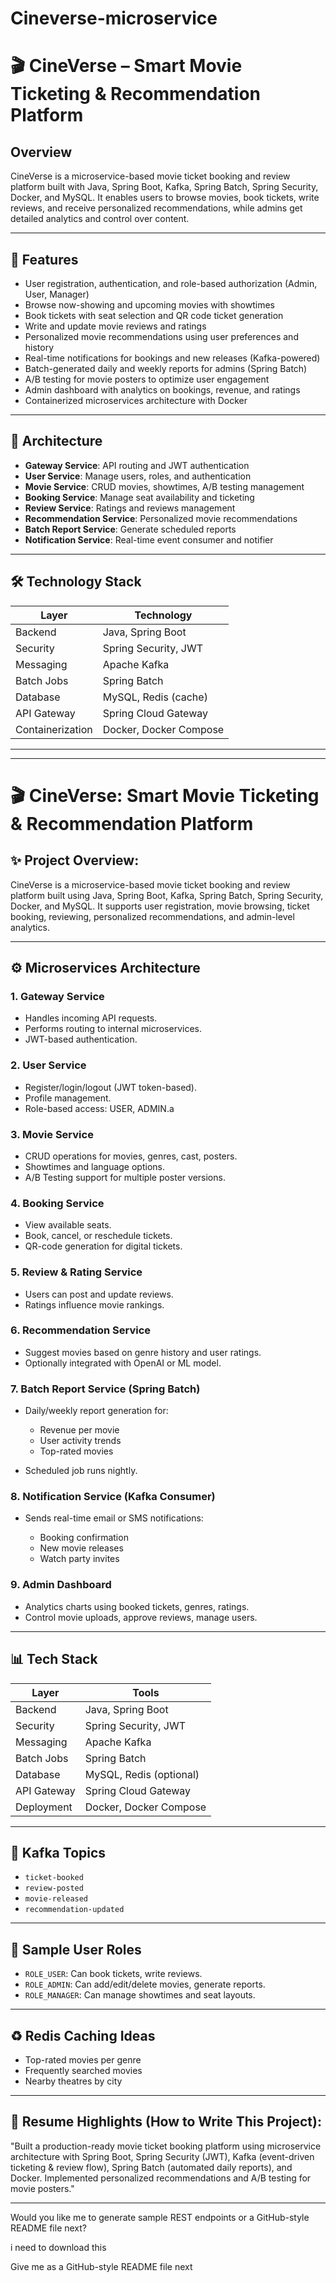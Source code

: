 # Cineverse-microservice

# 🎬 CineVerse – Smart Movie Ticketing & Recommendation Platform

## Overview

CineVerse is a microservice-based movie ticket booking and review platform built with Java, Spring Boot, Kafka, Spring Batch, Spring Security, Docker, and MySQL. It enables users to browse movies, book tickets, write reviews, and receive personalized recommendations, while admins get detailed analytics and control over content.

---

## 🚀 Features

- User registration, authentication, and role-based authorization (Admin, User, Manager)
- Browse now-showing and upcoming movies with showtimes
- Book tickets with seat selection and QR code ticket generation
- Write and update movie reviews and ratings
- Personalized movie recommendations using user preferences and history
- Real-time notifications for bookings and new releases (Kafka-powered)
- Batch-generated daily and weekly reports for admins (Spring Batch)
- A/B testing for movie posters to optimize user engagement
- Admin dashboard with analytics on bookings, revenue, and ratings
- Containerized microservices architecture with Docker

---

## 🧱 Architecture

- **Gateway Service**: API routing and JWT authentication
- **User Service**: Manage users, roles, and authentication
- **Movie Service**: CRUD movies, showtimes, A/B testing management
- **Booking Service**: Manage seat availability and ticketing
- **Review Service**: Ratings and reviews management
- **Recommendation Service**: Personalized movie recommendations
- **Batch Report Service**: Generate scheduled reports
- **Notification Service**: Real-time event consumer and notifier

---

## 🛠️ Technology Stack

| Layer         | Technology          |
| ------------- | ------------------- |
| Backend       | Java, Spring Boot   |
| Security      | Spring Security, JWT|
| Messaging     | Apache Kafka        |
| Batch Jobs    | Spring Batch        |
| Database      | MySQL, Redis (cache)|
| API Gateway   | Spring Cloud Gateway|
| Containerization | Docker, Docker Compose |

---

-----------------------------------------------------------------------------------------------------------------------------------------------
# 🎬 CineVerse: Smart Movie Ticketing & Recommendation Platform

## ✨ Project Overview:

CineVerse is a microservice-based movie ticket booking and review platform built using Java, Spring Boot, Kafka, Spring Batch, Spring Security, Docker, and MySQL. It supports user registration, movie browsing, ticket booking, reviewing, personalized recommendations, and admin-level analytics.

---

## ⚙️ Microservices Architecture

### 1. **Gateway Service**

* Handles incoming API requests.
* Performs routing to internal microservices.
* JWT-based authentication.

### 2. **User Service**

* Register/login/logout (JWT token-based).
* Profile management.
* Role-based access: USER, ADMIN.a

### 3. **Movie Service**

* CRUD operations for movies, genres, cast, posters.
* Showtimes and language options.
* A/B Testing support for multiple poster versions.

### 4. **Booking Service**

* View available seats.
* Book, cancel, or reschedule tickets.
* QR-code generation for digital tickets.

### 5. **Review & Rating Service**

* Users can post and update reviews.
* Ratings influence movie rankings.

### 6. **Recommendation Service**

* Suggest movies based on genre history and user ratings.
* Optionally integrated with OpenAI or ML model.

### 7. **Batch Report Service** (Spring Batch)

* Daily/weekly report generation for:

  * Revenue per movie
  * User activity trends
  * Top-rated movies
* Scheduled job runs nightly.

### 8. **Notification Service** (Kafka Consumer)

* Sends real-time email or SMS notifications:

  * Booking confirmation
  * New movie releases
  * Watch party invites

### 9. **Admin Dashboard**

* Analytics charts using booked tickets, genres, ratings.
* Control movie uploads, approve reviews, manage users.

---

## 📊 Tech Stack

| Layer       | Tools                   |
| ----------- | ----------------------- |
| Backend     | Java, Spring Boot       |
| Security    | Spring Security, JWT    |
| Messaging   | Apache Kafka            |
| Batch Jobs  | Spring Batch            |
| Database    | MySQL, Redis (optional) |
| API Gateway | Spring Cloud Gateway    |
| Deployment  | Docker, Docker Compose  |

---

## 🔄 Kafka Topics

* `ticket-booked`
* `review-posted`
* `movie-released`
* `recommendation-updated`

---

## 📝 Sample User Roles

* `ROLE_USER`: Can book tickets, write reviews.
* `ROLE_ADMIN`: Can add/edit/delete movies, generate reports.
* `ROLE_MANAGER`: Can manage showtimes and seat layouts.

---

## ♻️ Redis Caching Ideas

* Top-rated movies per genre
* Frequently searched movies
* Nearby theatres by city

---

## 💼 Resume Highlights (How to Write This Project):

"Built a production-ready movie ticket booking platform using microservice architecture with Spring Boot, Spring Security (JWT), Kafka (event-driven ticketing & review flow), Spring Batch (automated daily reports), and Docker. Implemented personalized recommendations and A/B testing for movie posters."

---

Would you like me to generate sample REST endpoints or a GitHub-style README file next?

i need to download this

Give me as a GitHub-style README file next


